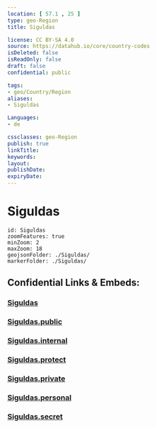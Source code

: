 ```yaml
---
location: [ 57.1 , 25 ] 
type: geo-Region
title: Siguldas

license: CC BY-SA 4.0
source: https://datahub.io/core/country-codes
isDeleted: false
isReadOnly: false
draft: false
confidential: public

tags:
- geo/Country/Region
aliases:
- Siguldas

Languages:
- de

cssclasses: geo-Region
publish: true
linkTitle: 
keywords: 
layout: 
publishDate: 
expiryDate: 
---
```


# Siguldas

```leaflet
id: Siguldas
zoomFeatures: true 
minZoom: 2 
maxZoom: 18
geojsonFolder: ./Siguldas/
markerFolder: ./Siguldas/
```


## Confidential Links & Embeds: 

### [Siguldas](/_Standards/Earth/Continent/Europe/Europe~North/Latvia/Counties/Siguldas.md) 

### [Siguldas.public](/_public/Earth/Continent/Europe/Europe~North/Latvia/Counties/Siguldas.public.md) 

### [Siguldas.internal](/_internal/Earth/Continent/Europe/Europe~North/Latvia/Counties/Siguldas.internal.md) 

### [Siguldas.protect](/_protect/Earth/Continent/Europe/Europe~North/Latvia/Counties/Siguldas.protect.md) 

### [Siguldas.private](/_private/Earth/Continent/Europe/Europe~North/Latvia/Counties/Siguldas.private.md) 

### [Siguldas.personal](/_personal/Earth/Continent/Europe/Europe~North/Latvia/Counties/Siguldas.personal.md) 

### [Siguldas.secret](/_secret/Earth/Continent/Europe/Europe~North/Latvia/Counties/Siguldas.secret.md)

